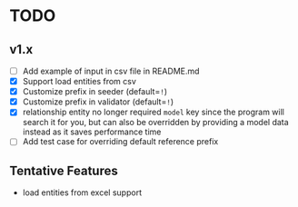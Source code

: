 # TODO

## v1.x

- [ ] Add example of input in csv file in README.md
- [x] Support load entities from csv
- [x] Customize prefix in seeder (default=`!`)
- [x] Customize prefix in validator (default=`!`)
- [x] relationship entity no longer required `model` key since the program will search it for you, but can also be
  overridden by providing a model data instead as it saves performance time
- [ ] Add test case for overriding default reference prefix

## Tentative Features

- load entities from excel support
        